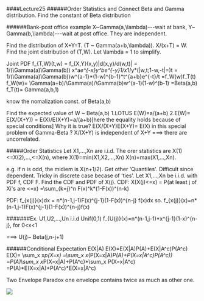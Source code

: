 ####Lecture25 
######Order Statistics and 
Connect Beta and Gamma distribution. Find the constant of Beta distribution 

######Bank-post office example X~Gamma(a,\lambda)---wait at bank, Y~ Gamma(b,\lambda)---wait at post office. They are independent. 

Find the distribution of X+Y=T. (T ~ Gamma(a+b,\lambda)). X/(x+T) = W. Find the joint distribution of (T,W). Let \lambda = 1 to simplify. 

Joint PDF f_{T,W}(t,w)  = f_{X,Y}(x,y)|d(x,y)/d(w,t)|
						= 1/(\Gamma(a)\Gamma(b)) x^a*e^{-x}y^be^{-y}1/x*1/y*(|w,t;1-w,-t|=)t
						= 1/(\Gamma(a)\Gamma(b))w^{a-1}*(1-w)^{b-1}*t^{a+b}e^{-t}/t 
						=f_W(w)f_T(t)
f_W(w)= \Gamma(a+b)/\Gamma(a)/\Gamma(b)w^(a-1)(1-w)^(b-1)
      =Beta(a,b)
f_T(t)= Gamma(a,b,1) 

know the nomalization const. of Beta(a,b) 

Find the expected value of W ~ Beta(a,b) 
1.LOTUS E(W)=a/(a+b)
2.E(W)= E(X/(X+Y)) = E(X)/E(X+Y)=a/(a+b)[here the equality holds because of special conditions] 
Why it is true? 
E(X/(X+Y)E(X+Y)= E(X) in this special problem of Gamma-Beta ?
X/(X+Y) is independent of X+Y ===> there are uncorrelated. 

#####Order Statistics 
Let X1,...,Xn are i.i.d. The orer statistics are 
X(1)<=X(2),...,<=X(n), where X(1)=min(X1,X2,...,Xn)
X(n)=max(X1,...,Xn). 

e.g. if n is odd, the midiem is X(n+1/2). Get other 'Quantiles'. 
Difficult since dependent. 
Tricky in discrete case becase of 'ties'. 
Let X1,...,Xn be i.i.d. with PDF f, CDF F. Find the CDF and PDF of X(j). 
CDF:
X(X(j)<=x) = P(at least j of Xi's are <=x) 
				=\sum_{k=j}^n F(x)^k*(1-F(x))^(n-k)

PDF:
f_{x(j)}(x)dx = n*(n-1,j-1)F(x)^{j-1}(1-F(x))^{n-j} f(x)dx 
so. f_{x(j)}(x)=n*(n-1,j-1)F(x)^{j-1}(1-F(x))^{n-j}f(x)

#######Ex.
U1,U2,...,Un i.i.d Unif(0,1)
f_{U(j)}(x)=n*(n-1,j-1)*x^{j-1}(1-x)^{n-j}, for 0<x<1 

===> U(j)~ Beta(j,n-j+1) 

######Conditional Expectation 
E(X|A) 
E(X)=E(X|A)P(A)+E(X|A^c)P(A^c)
E(X)= \sum_x x*p(X=x) 
    =\sum_x x*(P(X=x|A)*P(A)+P(X=x|A^c)*P(A^c))
    =P(A)*\sum_x x*P(X=x|A)+P(A^c)*\sum_x P(X=x|A^c)
    =P(A)*E(X=x|A)+P(A^c)*E(X=x|A^c)

Two Envelope Paradox 
one envelope contains twice as much as other one. 

<img src="http://www.forkosh.com/mathtex.cgi? $\Large x=\frac{-b\pm\sqrt{b^2-4ac}}{2a}$">








